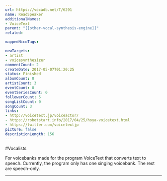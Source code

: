 ```yaml
---
url: https://vocadb.net/T/6291
name: ReadSpeaker
additionalNames: 
- VoiceText
parent: "[[other-vocal-synthesis-engine]]"
related:

mappedNicoTags:

newTargets:
- artist
- voicesynthesizer
commentCount: 2
createDate: 2017-05-07T01:20:25
status: Finished
albumCount: 0
artistCount: 3
eventCount: 0
eventSeriesCount: 0
followerCount: 5
songListCount: 0
songCount: 3
links: 
- http://voicetext.jp/voiceactor/
- https://robotstart.info/2017/04/25/hoya-voicetext.html
- https://twitter.com/voicetextjp
picture: false
descriptionLength: 156
---
```


#Vocalists

For voicebanks made for the program VoiceText that converts text to speech. Currently, the program only has one singing voicebank. The rest are speech-only.

---

